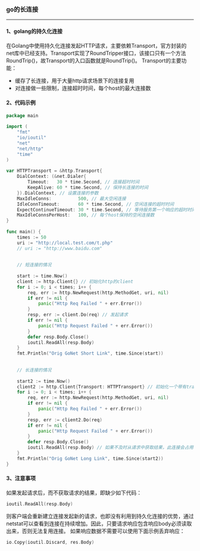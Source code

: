 ### go的长连接

---

#### 1、golang的持久化连接
在Golang中使用持久化连接发起HTTP请求，主要依赖Transport，官方封装的net库中已经支持。Transport实现了RoundTripper接口，该接口只有一个方法RoundTrip()，故Transport的入口函数就是RoundTrip()。
Transport的主要功能：
- 缓存了长连接，用于大量http请求场景下的连接复用
- 对连接做一些限制，连接超时时间，每个host的最大连接数

#### 2、代码示例
```go
package main
 
import (
    "fmt"
    "io/ioutil"
    "net"
    "net/http"
    "time"
)
 
var HTTPTransport = &http.Transport{
    DialContext: (&net.Dialer{
        Timeout:   30 * time.Second, // 连接超时时间
        KeepAlive: 60 * time.Second, // 保持长连接的时间
    }).DialContext, // 设置连接的参数
    MaxIdleConns:          500, // 最大空闲连接
    IdleConnTimeout:       60 * time.Second, // 空闲连接的超时时间
    ExpectContinueTimeout: 30 * time.Second, // 等待服务第一个响应的超时时间
    MaxIdleConnsPerHost:   100, // 每个host保持的空闲连接数
}
 
func main() {
    times := 50
    uri := "http://local.test.com/t.php"
    // uri := "http://www.baidu.com"
     
 
    // 短连接的情况
 
    start := time.Now()
    client := http.Client{} // 初始化http的client
    for i := 0; i < times; i++ {
        req, err := http.NewRequest(http.MethodGet, uri, nil)
        if err != nil {
            panic("Http Req Failed " + err.Error())
        }
        resp, err := client.Do(req) // 发起请求
        if err != nil {
            panic("Http Request Failed " + err.Error())
        }
        defer resp.Body.Close()
        ioutil.ReadAll(resp.Body)
    }
    fmt.Println("Orig GoNet Short Link", time.Since(start))
     
 
    // 长连接的情况
 
    start2 := time.Now()
    client2 := http.Client{Transport: HTTPTransport} // 初始化一个带有transport的http的client
    for i := 0; i < times; i++ {
        req, err := http.NewRequest(http.MethodGet, uri, nil)
        if err != nil {
            panic("Http Req Failed " + err.Error())
        }
        resp, err := client2.Do(req)
        if err != nil {
            panic("Http Request Failed " + err.Error())
        }
        defer resp.Body.Close()
        ioutil.ReadAll(resp.Body) // 如果不及时从请求中获取结果，此连接会占用，其他请求服务复用连接
    }
    fmt.Println("Orig GoNet Long Link", time.Since(start2))
}
```

#### 3、注意事项
如果发起请求后，而不获取请求的结果，即缺少如下代码：
```go
ioutil.ReadAll(resp.Body)
```
则客户端会重新建立连接发起新的请求，也即没有利用到持久化连接的优势，通过netstat可以查看到连接在持续增加。因此，只要请求响应包含响应body必须读取出来，否则无法复用连接。
如果响应数据不需要可以使用下面示例丢弃响应：
```go
io.Copy(ioutil.Discard, res.Body)
```
